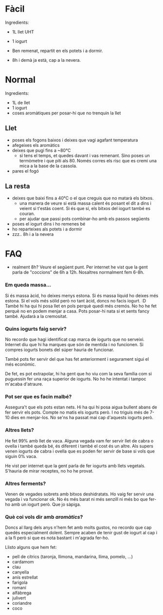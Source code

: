# Fàcil

Ingredients:
- 1L llet UHT
- 1 iogurt

- Ben remenat, repartit en els potets i a dormir.
- 8h i demà ja està, cap a la nevera.

# Normal

Ingredients:
- 1L de llet
- 1 iogurt
- coses aromàtiques per posar-hi que no trenquin la llet

## Llet
- poses els fogons baixos i deixes que vagi agafant temperatura
- afegeixes els aromàtics
- deixes que pugi fins a ~80°C
    - si tens el temps, et quedes davant i vas remenant. Sino poses un termòmetre i que piti als 80. Només corres els risc que es cremi una mica a la base de la cassola.
- pares el fogó

## La resta
- deixes que baixi fins a 40°C o el que creguis que no matarà els bitxos.
    - una manera de veure si està massa calent és posant el dit a dins i veient si t'estàs coent. Si és que sí, els bitxos del iogurt també es couran.
    - per ajudar que passi pots combinar-ho amb els passos següents
- poses el iogurt dins i ho remenes bé
- ho reparteixes als potets i a dormir
- zzz.. 8h i a la nevera

# FAQ
- realment 8h?
Veure el següent punt. Per internet he vist que la gent parla de "coccions" de 6h a 12h. Nosaltres normalment fem 6-8h.

### Em queda massa...
Si és massa àcid, ho deixes menys estona. Si és massa líquid ho deixes més estona. Si el vols més sòlid però no tant àcid, doncs no facis iogurt. :D
També hi ha qui hi posa llet en pols perquè quedi més cremós. No ho he fet perquè no en podem menjar a casa.
Pots posar-hi nata si et sents fancy també. Ajudarà a la cremositat.

### Quins iogurts faig servir?
No recordo que hagi identificat cap marca de iogurts que no serveixi. Internet diu que hi ha marques que són de mentida i no funcionen. Si compres iogurts bonets del súper hauria de funcionar.

També pots fer servir del que has fet anteriorment i segurament sigui el més econòmic.

De fet, es pot extrapolar, hi ha gent que ho viu com la seva família com si puguessin fer una raça superior de iogurts. No ho he intentat i tampoc m'acaba d'atraure.

### Pot ser que es facin malbé?

Assegura't que els pots estan nets. Hi ha qui hi posa aigua bullent abans de fer servir els pots. Compte no matis els iogurts però.
I no triguis més de 7-10 dies en menjar-los. No se'ns ha passat mai cap d'aquests iogurts però.

### Altres llets?

He fet 99% amb llet de vaca. Alguna vegada vam fer servir llet de cabra o ovella i també queda bé, és diferent i també el cost és un altre. Als supers venen iogurts de cabra i ovella que es poden fer servir de base si vols que siguin 0% vaca.

He vist per internet que la gent parla de fer iogurts amb llets vegetals. S'hauria de mirar receptes, no ho he provat.

### Altres ferments?

Venen de vegades sobrets amb bitxos deshidratats. Ho vaig fer servir una vegada i va funcionar ok. No és més barat ni més senzill ni més bo que fer-ho amb un iogurt però. Que jo sàpiga.

### Què coi vols dir amb _aromàtics_?

Doncs al llarg dels anys n'hem fet amb molts gustos, no recordo que cap quedés especialment dolent. Sempre acaben de tenir gust de iogurt al cap i a la fi però sí que es nota bastant i m'agrada fer-ho.

Llisto alguns que hem fet:
- pell de cítrics (taronja, llimona, mandarina, llima, pomelo, ...)
- cardamom
- clau
- canyella
- anís estrellat
- farigola
- romaní
- alfàbrega
- julivert
- coriandre
- coco
